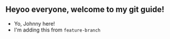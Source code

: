 ## Heyoo everyone, welcome to my git guide!

- Yo, Johnny here!
- I'm adding this from `feature-branch`